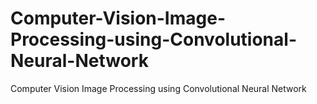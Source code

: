 # Computer-Vision-Image-Processing-using-Convolutional-Neural-Network
Computer Vision Image Processing using Convolutional Neural Network
